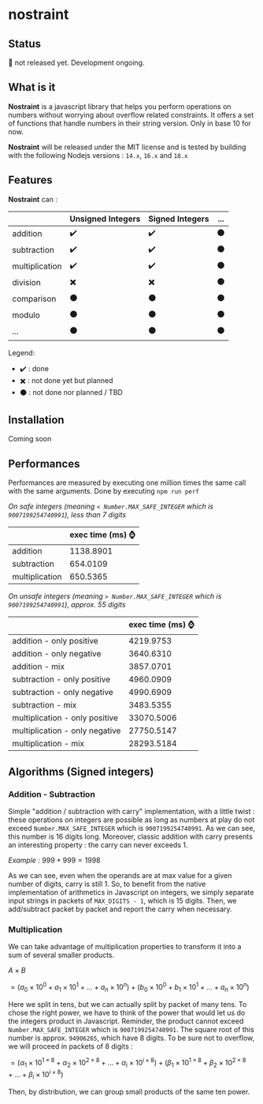 # nostraint
## Status
:red_circle: not released yet. Development ongoing.
## What is it
**Nostraint** is a javascript library that helps you perform operations on numbers without worrying about overflow related constraints.
It offers a set of functions that handle numbers in their string version. Only in base 10 for now.

**Nostraint** will be released under the MIT license and is tested by building with the following Nodejs versions : `14.x`, `16.x` and `18.x` 

## Features
**Nostraint** can :

|                | Unsigned Integers        | Signed Integers          | ...               |
|----------------|--------------------------|--------------------------|-------------------|
| addition       | :heavy_check_mark:       | :heavy_check_mark:       | :black_circle:    |
| subtraction    | :heavy_check_mark:       | :heavy_check_mark:       | :black_circle:    |
| multiplication | :heavy_check_mark:       | :heavy_check_mark:       | :black_circle:    |
| division       | :heavy_multiplication_x: | :heavy_multiplication_x: | :black_circle:    |
| comparison     | :black_circle:           | :black_circle:           | :black_circle:    |
| modulo         | :black_circle:           | :black_circle:           | :black_circle:    |
| ...            | :black_circle:           | :black_circle:           | :black_circle:    |

Legend:
- :heavy_check_mark: : done
- :heavy_multiplication_x: : not done yet but planned
- :black_circle: : not done nor planned / TBD

## Installation
Coming soon

## Performances
Performances are measured by executing one million times the same call with the same arguments.
Done by executing `npm run perf`

_On safe integers (meaning `< Number.MAX_SAFE_INTEGER` which is `9007199254740991`), less than 7 digits_

|                | exec time (ms) :watch: |
|----------------|------------------------|
| addition       | 1138.8901              |
| subtraction    | 654.0109               |
| multiplication | 650.5365               |

_On unsafe integers (meaning `> Number.MAX_SAFE_INTEGER` which is `9007199254740991`), approx. 55 digits_

|                                | exec time (ms) :watch: |
|--------------------------------|------------------------|
| addition - only positive       | 4219.9753              |
| addition - only negative       | 3640.6310              |
| addition - mix                 | 3857.0701              |
| subtraction - only positive    | 4960.0909              |
| subtraction - only negative    | 4990.6909              |
| subtraction - mix              | 3483.5355              |
| multiplication - only positive | 33070.5006             |
| multiplication - only negative | 27750.5147             |
| multiplication - mix           | 28293.5184             |

## Algorithms (Signed integers)
### Addition - Subtraction
Simple "addition / subtraction with carry" implementation, with a little twist :
these operations on integers are possible as long as numbers at play do not exceed `Number.MAX_SAFE_INTEGER` which is `9007199254740991`.
As we can see, this number is 16 digits long. Moreover, classic addition with carry presents an interesting property : the carry can never exceeds 1.

_Example :_ $999 + 999 = 1998$

As we can see, even when the operands are at max value for a given number of digits, carry is still 1. So, to benefit from the native implementation
of arithmetics in Javascript on integers, we simply separate input strings in packets of `MAX_DIGITS - 1`, which is 15 digits. Then, we add/subtract packet by packet and
report the carry when necessary.

### Multiplication
We can take advantage of multiplication properties to transform it into a sum of several smaller products.

$A \times B$

$= (a_0 \times 10^0 + a_1 \times 10^1 + \ldots + a_n \times 10^n) + (b_0 \times 10^0 + b_1 \times 10^1 + \ldots + a_n \times 10^n)$

Here we split in tens, but we can actually split by packet of many tens. To chose the right power, we have to think of the power that would let us
do the integers product in Javascript. Reminder, the product cannot exceed `Number.MAX_SAFE_INTEGER` which is `9007199254740991`. 
The square root of this number is approx. `94906265`, which have 8 digits. To be sure not to overflow, we will proceed in packets of 8 digits :

$= (\alpha_1 \times 10^{1\times 8} + \alpha_2 \times 10^{2\times 8} + \ldots + \alpha_i \times 10^{i\times 8}) + (\beta_1 \times 10^{1\times 8} + \beta_2 \times 10^{2\times 8} + \ldots + \beta_i \times 10^{i\times 8})$

Then, by distribution, we can group small products of the same ten power.
